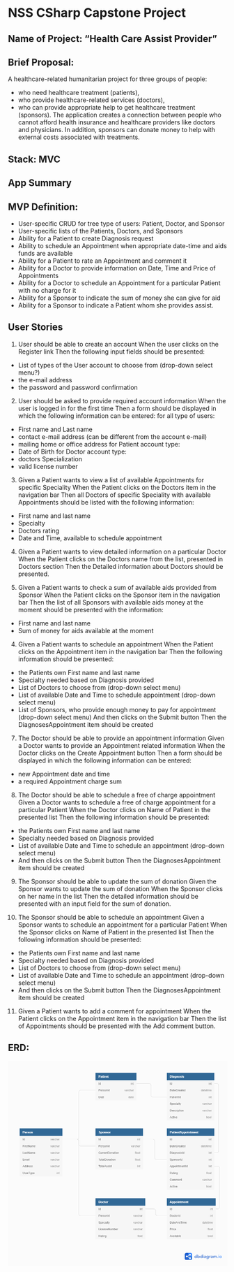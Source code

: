 # NSS CSharp Capstone Project


## Name of Project: “Health Care Assist Provider”


## Brief Proposal:
A healthcare-related humanitarian project for three groups of people: 
* who need healthcare treatment (patients), 
* who provide healthcare-related services (doctors), 
* who can provide appropriate help to get healthcare treatment (sponsors).
The application creates a connection between people who cannot afford health insurance and healthcare providers like doctors and physicians. In addition, sponsors can donate money to help with external costs associated with treatments.


## Stack: MVC 


## App Summary

## MVP Definition: 
* User-specific CRUD for tree type of users: Patient, Doctor, and Sponsor
* User-specific lists of the Patients, Doctors, and Sponsors
* Ability for a Patient to create Diagnosis request
* Ability to schedule an Appointment when appropriate date-time and aids funds are available
* Ability for a Patient to rate an Appointment and comment it
* Ability for a Doctor to provide information on Date, Time and Price of Appointments
* Ability for a Doctor to schedule an Appointment for a particular Patient with no charge for it
* Ability for a Sponsor to indicate the sum of money she can give for aid
* Ability for a Sponsor to indicate a Patient whom she provides assist.


## User Stories

1. User should be able to create an account
When the user clicks on the Register link
Then the following input fields should be presented:
- List of types of the User account to choose from (drop-down select menu?)
- the e-mail address
- the password and password confirmation

2. User should be asked to provide required account information
When the user is logged in for the first time
Then a form should be displayed in which the following information can be entered:
for all type of users:
- First name and Last name
- contact e-mail address (can be different from the account e-mail)
- mailing home or office address
for Patient account type:
- Date of Birth
for Doctor account type:
- doctors Specialization
- valid license number

3. Given a Patient wants to view a list of available Appointments for specific Speciality
When the Patient clicks on the Doctors item in the navigation bar
Then all Doctors of specific Speciality with available Appointments should be listed with the following information:
- First name and last name
- Specialty
- Doctors rating
- Date and Time, available to schedule appointment

4. Given a Patient wants to view detailed information on a particular Doctor
When the Patient clicks on the Doctors name from the list, presented in Doctors section
Then the Detailed information about Doctors should be presented.

5. Given a Patient wants to check a sum of available aids provided from Sponsor
When the Patient clicks on the Sponsor item in the navigation bar
Then the list of all Sponsors with available aids money at the moment should be presented with the information:
- First name and last name
- Sum of money for aids available at the moment

4. Given a Patient wants to schedule an appointment
When the Patient clicks on the Appointment item in the navigation bar
Then the following information should be presented:
- the Patients own First name and last name
- Specialty needed based on Diagnosis provided
- List of Doctors to choose from (drop-down select menu)
- List of available Date and Time to schedule appointment (drop-down select menu)
- List of Sponsors, who provide enough money to pay for appointment (drop-down select menu)
And then clicks on the Submit button
Then the DiagnosesAppointment item should be created

7. The Doctor should be able to provide an appointment information
Given a Doctor wants to provide an Appointment related information
When the Doctor clicks on the Create Appointment button
Then a form should be displayed in which the following information can be entered:
- new Appointment date and time
- a required Appointment charge sum

8. The Doctor should be able to schedule a free of charge appointment
Given a Doctor wants to schedule a free of charge appointment for a particular Patient
When the Doctor clicks on Name of Patient in the presented list
Then the following information should be presented:
- the Patients own First name and last name
- Specialty needed based on Diagnosis provided
- List of available Date and Time to schedule an appointment (drop-down select menu)
- And then clicks on the Submit button
Then the DiagnosesAppointment item should be created

9. The Sponsor should be able to update the sum of donation
Given the Sponsor wants to update the sum of donation
When the Sponsor clicks on her name in the list
Then the detailed information should be presented with an input field for the sum of donation.

10. The Sponsor should be able to schedule an appointment
Given a Sponsor wants to schedule an appointment for a particular Patient
When the Sponsor clicks on Name of Patient in the presented list
Then the following information should be presented:
- the Patients own First name and last name
- Specialty needed based on Diagnosis provided
- List of Doctors to choose from (drop-down select menu)
- List of available Date and Time to schedule an appointment (drop-down select menu)
- And then clicks on the Submit button
Then the DiagnosesAppointment item should be created

11. Given a Patient wants to add a comment for appointment
When the Patient clicks on the Appointment item in the navigation bar
Then the list of Appointments should be presented with the Add comment button.


## ERD:
![Initial ERD](/CSharpCapstoneERD.png)
